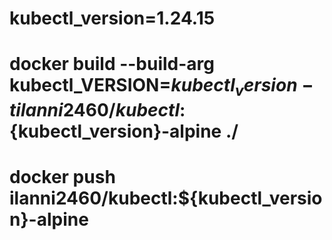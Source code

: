 # kubectl_version=1.24.15
# docker build --build-arg kubectl_VERSION=${kubectl_version} -t ilanni2460/kubectl:${kubectl_version}-alpine ./
# docker push ilanni2460/kubectl:${kubectl_version}-alpine
